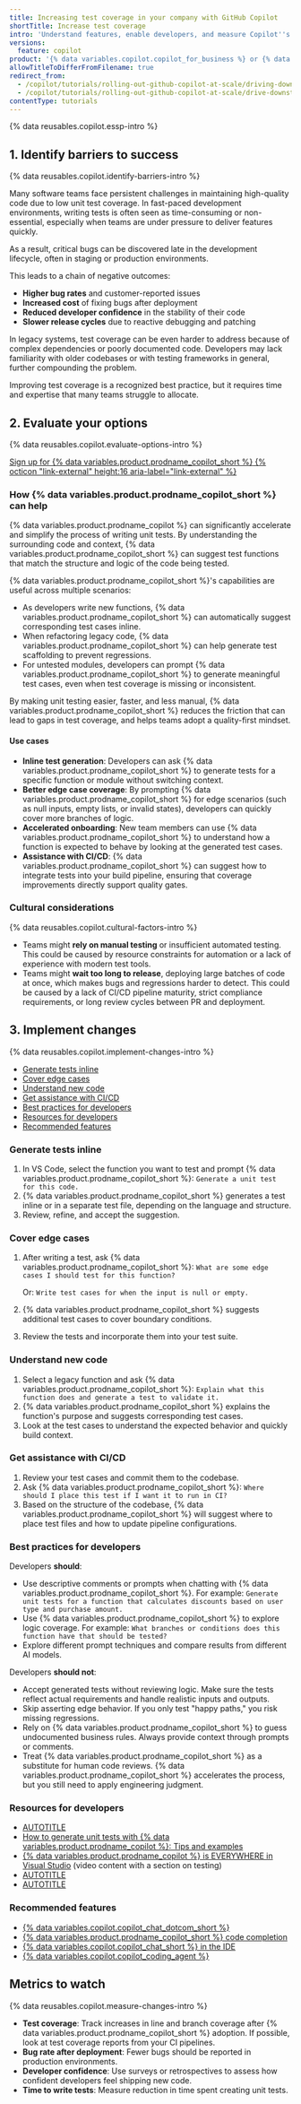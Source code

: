 ```yaml
---
title: Increasing test coverage in your company with GitHub Copilot
shortTitle: Increase test coverage
intro: 'Understand features, enable developers, and measure Copilot''s impact.'
versions:
  feature: copilot
product: '{% data variables.copilot.copilot_for_business %} or {% data variables.copilot.copilot_enterprise %}'
allowTitleToDifferFromFilename: true
redirect_from:
  - /copilot/tutorials/rolling-out-github-copilot-at-scale/driving-downstream-impact/increase-test-coverage
  - /copilot/tutorials/rolling-out-github-copilot-at-scale/drive-downstream-impact/increase-test-coverage
contentType: tutorials
---
```


{% data reusables.copilot.essp-intro %}

## 1. Identify barriers to success

{% data reusables.copilot.identify-barriers-intro %}

Many software teams face persistent challenges in maintaining high-quality code due to low unit test coverage. In fast-paced development environments, writing tests is often seen as time-consuming or non-essential, especially when teams are under pressure to deliver features quickly.

As a result, critical bugs can be discovered late in the development lifecycle, often in staging or production environments.

This leads to a chain of negative outcomes:

* **Higher bug rates** and customer-reported issues
* **Increased cost** of fixing bugs after deployment
* **Reduced developer confidence** in the stability of their code
* **Slower release cycles** due to reactive debugging and patching

In legacy systems, test coverage can be even harder to address because of complex dependencies or poorly documented code. Developers may lack familiarity with older codebases or with testing frameworks in general, further compounding the problem.

Improving test coverage is a recognized best practice, but it requires time and expertise that many teams struggle to allocate.

## 2. Evaluate your options

{% data reusables.copilot.evaluate-options-intro %}

<a href="https://github.com/github-copilot/purchase?ref_cta=Copilot+Enterprise+trial&ref_cta=Copilot+Business+trial&ref_loc=increase-test-coverage" target="_blank" class="btn btn-primary mt-3 mr-3 no-underline"><span>Sign up for {% data variables.product.prodname_copilot_short %}</span> {% octicon "link-external" height:16 aria-label="link-external" %}</a>

### How {% data variables.product.prodname_copilot_short %} can help

{% data variables.product.prodname_copilot %} can significantly accelerate and simplify the process of writing unit tests. By understanding the surrounding code and context, {% data variables.product.prodname_copilot_short %} can suggest test functions that match the structure and logic of the code being tested.

{% data variables.product.prodname_copilot_short %}'s capabilities are useful across multiple scenarios:

* As developers write new functions, {% data variables.product.prodname_copilot_short %} can automatically suggest corresponding test cases inline.
* When refactoring legacy code, {% data variables.product.prodname_copilot_short %} can help generate test scaffolding to prevent regressions.
* For untested modules, developers can prompt {% data variables.product.prodname_copilot_short %} to generate meaningful test cases, even when test coverage is missing or inconsistent.

By making unit testing easier, faster, and less manual, {% data variables.product.prodname_copilot_short %} reduces the friction that can lead to gaps in test coverage, and helps teams adopt a quality-first mindset.

#### Use cases

* **Inline test generation**: Developers can ask {% data variables.product.prodname_copilot_short %} to generate tests for a specific function or module without switching context.
* **Better edge case coverage**: By prompting {% data variables.product.prodname_copilot_short %} for edge scenarios (such as null inputs, empty lists, or invalid states), developers can quickly cover more branches of logic.
* **Accelerated onboarding**: New team members can use {% data variables.product.prodname_copilot_short %} to understand how a function is expected to behave by looking at the generated test cases.
* **Assistance with CI/CD**: {% data variables.product.prodname_copilot_short %} can suggest how to integrate tests into your build pipeline, ensuring that coverage improvements directly support quality gates.

### Cultural considerations

{% data reusables.copilot.cultural-factors-intro %}

* Teams might **rely on manual testing** or insufficient automated testing. This could be caused by resource constraints for automation or a lack of experience with modern test tools.
* Teams might **wait too long to release**, deploying large batches of code at once, which makes bugs and regressions harder to detect. This could be caused by a lack of CI/CD pipeline maturity, strict compliance requirements, or long review cycles between PR and deployment.

## 3. Implement changes

{% data reusables.copilot.implement-changes-intro %}

* [Generate tests inline](#generate-tests-inline)
* [Cover edge cases](#cover-edge-cases)
* [Understand new code](#understand-new-code)
* [Get assistance with CI/CD](#get-assistance-with-cicd)
* [Best practices for developers](#best-practices-for-developers)
* [Resources for developers](#resources-for-developers)
* [Recommended features](#recommended-features)

### Generate tests inline

1. In VS Code, select the function you want to test and prompt {% data variables.product.prodname_copilot_short %}: `Generate a unit test for this code.`
1. {% data variables.product.prodname_copilot_short %} generates a test inline or in a separate test file, depending on the language and structure.
1. Review, refine, and accept the suggestion.

### Cover edge cases

1. After writing a test, ask {% data variables.product.prodname_copilot_short %}: `What are some edge cases I should test for this function?`

   Or: `Write test cases for when the input is null or empty.`

1. {% data variables.product.prodname_copilot_short %} suggests additional test cases to cover boundary conditions.
1. Review the tests and incorporate them into your test suite.

### Understand new code

1. Select a legacy function and ask {% data variables.product.prodname_copilot_short %}: `Explain what this function does and generate a test to validate it.`
1. {% data variables.product.prodname_copilot_short %} explains the function's purpose and suggests corresponding test cases.
1. Look at the test cases to understand the expected behavior and quickly build context.

### Get assistance with CI/CD

1. Review your test cases and commit them to the codebase.
1. Ask {% data variables.product.prodname_copilot_short %}: `Where should I place this test if I want it to run in CI?`
1. Based on the structure of the codebase, {% data variables.product.prodname_copilot_short %} will suggest where to place test files and how to update pipeline configurations.

### Best practices for developers

Developers **should**:

* Use descriptive comments or prompts when chatting with {% data variables.product.prodname_copilot_short %}. For example: `Generate unit tests for a function that calculates discounts based on user type and purchase amount.`
* Use {% data variables.product.prodname_copilot_short %} to explore logic coverage. For example: `What branches or conditions does this function have that should be tested?`
* Explore different prompt techniques and compare results from different AI models.

Developers **should not**:

* Accept generated tests without reviewing logic. Make sure the tests reflect actual requirements and handle realistic inputs and outputs.
* Skip asserting edge behavior. If you only test "happy paths," you risk missing regressions.
* Rely on {% data variables.product.prodname_copilot_short %} to guess undocumented business rules. Always provide context through prompts or comments.
* Treat {% data variables.product.prodname_copilot_short %} as a substitute for human code reviews. {% data variables.product.prodname_copilot_short %} accelerates the process, but you still need to apply engineering judgment.

### Resources for developers

* [AUTOTITLE](/copilot/using-github-copilot/guides-on-using-github-copilot/writing-tests-with-github-copilot)
* [How to generate unit tests with {% data variables.product.prodname_copilot %}: Tips and examples](https://github.blog/ai-and-ml/github-copilot/how-to-generate-unit-tests-with-github-copilot-tips-and-examples/)
* [{% data variables.product.prodname_copilot %} is EVERYWHERE in Visual Studio](https://learn.microsoft.com/en-us/shows/github-copilot-for-visual-studio/github-copilot-is-everywhere-in-visual-studio-miniseries) (video content with a section on testing)
* [AUTOTITLE](/copilot/using-github-copilot/copilot-chat/prompt-engineering-for-copilot-chat)
* [AUTOTITLE](/copilot/using-github-copilot/ai-models/changing-the-ai-model-for-copilot-chat)

### Recommended features

* [{% data variables.copilot.copilot_chat_dotcom_short %}](/copilot/using-github-copilot/copilot-chat/asking-github-copilot-questions-in-github)
* [{% data variables.product.prodname_copilot_short %} code completion](/copilot/using-github-copilot/getting-code-suggestions-in-your-ide-with-github-copilot)
* [{% data variables.copilot.copilot_chat_short %} in the IDE](/copilot/using-github-copilot/copilot-chat/asking-github-copilot-questions-in-your-ide)
* [{% data variables.copilot.copilot_coding_agent %}](/copilot/concepts/about-copilot-coding-agent)

## Metrics to watch

{% data reusables.copilot.measure-changes-intro %}

* **Test coverage**: Track increases in line and branch coverage after {% data variables.product.prodname_copilot_short %} adoption. If possible, look at test coverage reports from your CI pipelines.
* **Bug rate after deployment**: Fewer bugs should be reported in production environments.
* **Developer confidence**: Use surveys or retrospectives to assess how confident developers feel shipping new code.
* **Time to write tests**: Measure reduction in time spent creating unit tests.
